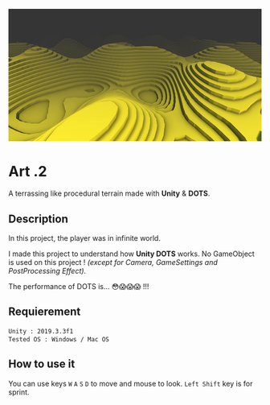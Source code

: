 ![Header](/Images/Header.png)
# Art .2
A terrassing like procedural terrain made with **Unity** & **DOTS**.

## Description
In this project, the player was in infinite world.

I made this project to understand how **Unity DOTS** works. No GameObject is used on this project ! *(except for Camera, GameSettings and PostProcessing Effect)*.

The performance of DOTS is... 😳😱😱😱 !!!

## Requierement
```
Unity : 2019.3.3f1
Tested OS : Windows / Mac OS
```

## How to use it
You can use keys `W` `A` `S` `D` to move and mouse to look. `Left Shift` key is for sprint.